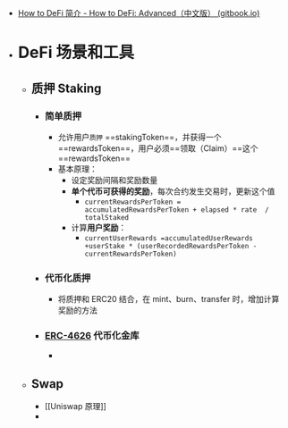 - [How to DeFi 简介 - How to DeFi: Advanced（中文版） (gitbook.io)](https://nigdaemon.gitbook.io/how-to-defi-advanced-zhogn-wen-b/master)
- # DeFi 场景和工具
	- ## 质押 Staking
		- ### 简单质押
			- 允许用户`质押`   ==stakingToken==，并获得一个==rewardsToken==，用户必须==领取（Claim）==这个 ==rewardsToken==
			- 基本原理：
				- 设定奖励间隔和奖励数量
				- **单个代币可获得的奖励**，每次合约发生交易时，更新这个值
					- `currentRewardsPerToken = accumulatedRewardsPerToken + elapsed * rate  / totalStaked`
				- 计算**用户奖励**：
					- `currentUserRewards =accumulatedUserRewards +userStake * (userRecordedRewardsPerToken - currentRewardsPerToken)`
		- ### 代币化质押
			- 将质押和 ERC20 结合，在 mint、burn、transfer 时，增加计算奖励的方法
		- ### [ERC-4626](https://eips.ethereum.org/EIPS/eip-4626) 代币化金库
			-
	- ## Swap
		- [[Uniswap 原理]]
		-
